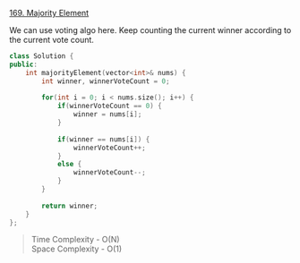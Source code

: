 [169. Majority Element](https://leetcode.com/problems/majority-element/)

We can use voting algo here. Keep counting the current winner according to the current vote count. 

```cpp
class Solution {
public:
    int majorityElement(vector<int>& nums) {
        int winner, winnerVoteCount = 0;
        
        for(int i = 0; i < nums.size(); i++) {
            if(winnerVoteCount == 0) {
                winner = nums[i];
            }
            
            if(winner == nums[i]) {
                winnerVoteCount++;
            }
            else {
                winnerVoteCount--;
            }
        }
        
        return winner;
    }
};
```

> Time Complexity - O(N) </br>
> Space Complexity - O(1)